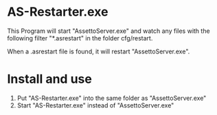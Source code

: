 # AS-Restarter.exe
This Program will start "AssettoServer.exe" and watch any files with the following filter "*.asrestart" in the folder cfg/restart.

When a .asrestart file is found, it will restart "AssettoServer.exe".

# Install and use

1. Put "AS-Restarter.exe" into the same folder as "AssettoServer.exe"
2. Start "AS-Restarter.exe" instead of "AssettoServer.exe"
